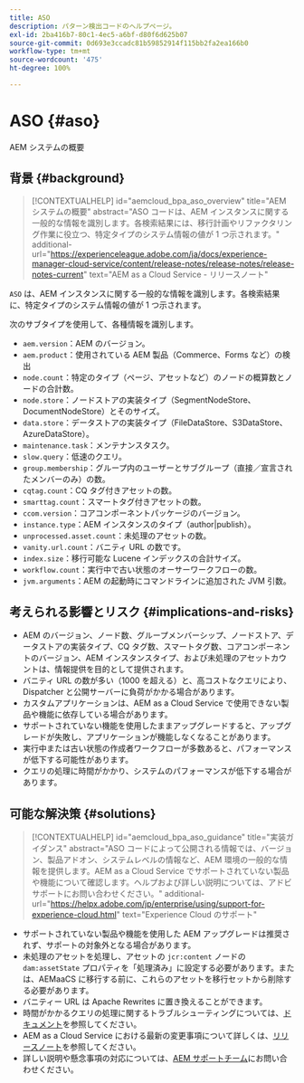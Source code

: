 ```yaml
---
title: ASO
description: パターン検出コードのヘルプページ。
exl-id: 2ba416b7-80c1-4ec5-a6bf-d80f6d625b07
source-git-commit: 0d693e3ccadc81b59852914f115bb2fa2ea166b0
workflow-type: tm+mt
source-wordcount: '475'
ht-degree: 100%

---
```


# ASO {#aso}

AEM システムの概要

## 背景 {#background}

>[!CONTEXTUALHELP]
>id="aemcloud_bpa_aso_overview"
>title="AEM システムの概要"
>abstract="ASO コードは、AEM インスタンスに関する一般的な情報を識別します。各検索結果には、移行計画やリファクタリング作業に役立つ、特定タイプのシステム情報の値が 1 つ示されます。"
>additional-url="https://experienceleague.adobe.com/ja/docs/experience-manager-cloud-service/content/release-notes/release-notes/release-notes-current" text="AEM as a Cloud Service - リリースノート"

`ASO` は、AEM インスタンスに関する一般的な情報を識別します。各検索結果に、特定タイプのシステム情報の値が 1 つ示されます。

次のサブタイプを使用して、各種情報を識別します。

* `aem.version`：AEM のバージョン。
* `aem.product`：使用されている AEM 製品（Commerce、Forms など）の検出
* `node.count`：特定のタイプ（ページ、アセットなど）のノードの概算数とノードの合計数。
* `node.store`：ノードストアの実装タイプ（SegmentNodeStore、DocumentNodeStore）とそのサイズ。
* `data.store`：データストアの実装タイプ（FileDataStore、S3DataStore、AzureDataStore）。
* `maintenance.task`：メンテナンスタスク。
* `slow.query`：低速のクエリ。
* `group.membership`：グループ内のユーザーとサブグループ（直接／宣言されたメンバーのみ）の数。
* `cqtag.count`：CQ タグ付きアセットの数。
* `smarttag.count`：スマートタグ付きアセットの数。
* `ccom.version`：コアコンポーネントパッケージのバージョン。
* `instance.type`：AEM インスタンスのタイプ（author|publish）。
* `unprocessed.asset.count`：未処理のアセットの数。
* `vanity.url.count`：バニティ URL の数です。
* `index.size`：移行可能な Lucene インデックスの合計サイズ。
* `workflow.count`：実行中で古い状態のオーサーワークフローの数。
* `jvm.arguments`：AEM の起動時にコマンドラインに追加された JVM 引数。

## 考えられる影響とリスク {#implications-and-risks}

* AEM のバージョン、ノード数、グループメンバーシップ、ノードストア、データストアの実装タイプ、CQ タグ数、スマートタグ数、コアコンポーネントのバージョン、AEM インスタンスタイプ、および未処理のアセットカウントは、情報提供を目的として提供されます。
* バニティ URL の数が多い（1000 を超える）と、高コストなクエリにより、Dispatcher と公開サーバーに負荷がかかる場合があります。
* カスタムアプリケーションは、AEM as a Cloud Service で使用できない製品や機能に依存している場合があります。
* サポートされていない機能を使用したままアップグレードすると、アップグレードが失敗し、アプリケーションが機能しなくなることがあります。
* 実行中または古い状態の作成者ワークフローが多数あると、パフォーマンスが低下する可能性があります。
* クエリの処理に時間がかかり、システムのパフォーマンスが低下する場合があります。

## 可能な解決策 {#solutions}

>[!CONTEXTUALHELP]
>id="aemcloud_bpa_aso_guidance"
>title="実装ガイダンス"
>abstract="ASO コードによって公開される情報では、バージョン、製品アドオン、システムレベルの情報など、AEM 環境の一般的な情報を提供します。AEM as a Cloud Service でサポートされていない製品や機能について確認します。ヘルプおよび詳しい説明については、アドビサポートにお問い合わせください。"
>additional-url="https://helpx.adobe.com/jp/enterprise/using/support-for-experience-cloud.html" text="Experience Cloud のサポート"

* サポートされていない製品や機能を使用した AEM アップグレードは推奨されず、サポートの対象外となる場合があります。
* 未処理のアセットを処理し、アセットの `jcr:content` ノードの `dam:assetState` プロパティを「処理済み」に設定する必要があります。または、AEMaaCS に移行する前に、これらのアセットを移行セットから削除する必要があります。
* バニティー URL は Apache Rewrites に置き換えることができます。
* 時間がかかるクエリの処理に関するトラブルシューティングについては、[ドキュメント](https://experienceleague.adobe.com/ja/docs/experience-manager-65/content/implementing/developing/bestpractices/troubleshooting-slow-queries)を参照してください。
* AEM as a Cloud Service における最新の変更事項について詳しくは、[リリースノート](https://experienceleague.adobe.com/ja/docs/experience-manager-cloud-service/content/release-notes/release-notes/release-notes-current)を参照してください。
* 詳しい説明や懸念事項の対応については、[AEM サポートチーム](https://helpx.adobe.com/jp/enterprise/using/support-for-experience-cloud.html)にお問い合わせください。
